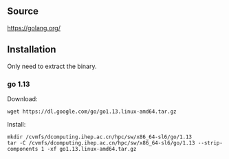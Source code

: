 ## Source

<https://golang.org/>


## Installation

Only need to extract the binary.

### go 1.13

Download:

```
wget https://dl.google.com/go/go1.13.linux-amd64.tar.gz
```

Install:

```
mkdir /cvmfs/dcomputing.ihep.ac.cn/hpc/sw/x86_64-sl6/go/1.13
tar -C /cvmfs/dcomputing.ihep.ac.cn/hpc/sw/x86_64-sl6/go/1.13 --strip-components 1 -xf go1.13.linux-amd64.tar.gz
```
